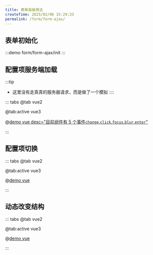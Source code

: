 ```yaml
---
title: 表单高级用法
createTime: 2025/02/06 15:29:33
permalink: /form/form-ajax/
---
```


## 表单初始化

:::demo
form/form-ajax/init
:::


## 配置项服务端加载
:::tip
- 这里没有走真真的服务器请求，而是做了一个模拟
::::

::: tabs
@tab vue2

@tab:active vue3

@[demo vue desc="目前组件有 5 个事件`change`,`click`,`focus`,`blur`,`enter`"](../../examples/form/form-ajax/ajax.vue)

:::

## 配置项切换

::: tabs
@tab vue2

@tab:active vue3

@[demo vue](../../examples/form/form-ajax/change.vue)

:::

## 动态改变结构

::: tabs
@tab vue2

@tab:active vue3

@[demo vue](../../examples/form/form-ajax/option.vue)

:::